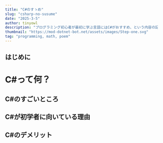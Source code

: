 ```yaml
---
title: "C#のすゝめ"
slug: "csharp-no-susume"
date: "2025-3-5"
author: tinyowl
description: "プログラミング初心者が最初に学ぶ言語にはC#がおすすめ、という内容の記事です。"
thumbnail: "https://mod-dotnet-bot.net/assets/images/Step-one.svg"
tag: "programming, math, poem"
---
```


## はじめに

# C#って何？

## C#のすごいところ
## C#が初学者に向いている理由
## C#のデメリット
